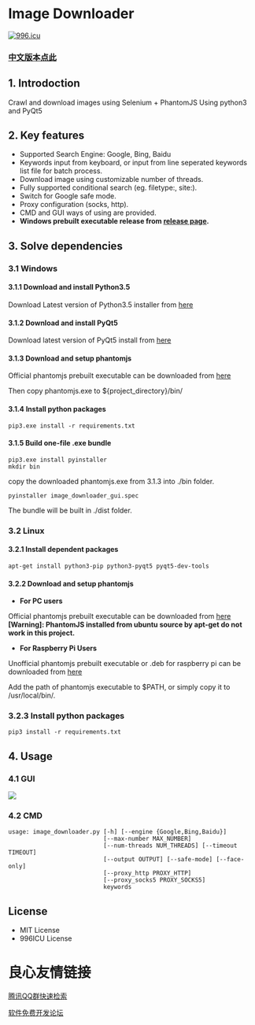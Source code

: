 # Image Downloader

[![996.icu](https://img.shields.io/badge/link-996.icu-red.svg)](https://996.icu)

### [中文版本点此](https://github.com/sczhengyabin/Image-Downloader/blob/master/README_zh.md)

## 1. Introdoction

Crawl and download images using Selenium + PhantomJS
Using python3 and PyQt5

## 2. Key features
+ Supported Search Engine: Google, Bing, Baidu
+ Keywords input from keyboard, or input from line seperated keywords list file for batch process.
+ Download image using customizable number of threads.
+ Fully supported conditional search (eg. filetype:, site:).
+ Switch for Google safe mode.
+ Proxy configuration (socks, http).
+ CMD and GUI ways of using are provided.
+ **Windows prebuilt executable release from [release page](https://github.com/sczhengyabin/Google-Image-Downloader/releases).**

## 3. Solve dependencies
### 3.1 Windows
#### 3.1.1 Download and install Python3.5
Download Latest version of Python3.5 installer from [here](https://www.python.org/ftp/python/3.5.3/python-3.5.3.exe)
#### 3.1.2 Download and install PyQt5
Download latest version of PyQt5 install from [here](https://sourceforge.net/projects/pyqt/files/PyQt5/PyQt-5.6/PyQt5-5.6-gpl-Py3.5-Qt5.6.0-x32-2.exe/download)
#### 3.1.3 Download and setup phantomjs
Official phantomjs prebuilt executable can be downloaded from [here](https://bitbucket.org/ariya/phantomjs/downloads)

Then copy phantomjs.exe to ${project_directory}/bin/
#### 3.1.4 Install python packages
```
pip3.exe install -r requirements.txt
```
#### 3.1.5 Build one-file .exe bundle
```
pip3.exe install pyinstaller
mkdir bin
```
copy the downloaded phantomjs.exe from 3.1.3 into ./bin folder.
```
pyinstaller image_downloader_gui.spec
```
The bundle will be built in ./dist folder.
### 3.2 Linux
#### 3.2.1 Install dependent packages
```
apt-get install python3-pip python3-pyqt5 pyqt5-dev-tools
```
#### 3.2.2 Download and setup phantomjs
+ **For PC users**

Official phantomjs prebuilt executable can be downloaded from [here](https://bitbucket.org/ariya/phantomjs/downloads)  
**[Warning]: PhantomJS installed from ubuntu source by apt-get do not work in this project.**
+ **For Raspberry Pi Users**

Unofficial phantomjs prebuilt executable or .deb for raspberry pi can be downloaded from [here](https://github.com/fg2it/phantomjs-on-raspberry/releases)

Add the path of phantomjs executable to $PATH, or simply copy it to /usr/local/bin/.
### 3.2.3 Install python packages
```
pip3 install -r requirements.txt
```
## 4. Usage
### 4.1 GUI
![](/GUI.png)
### 4.2 CMD
```
usage: image_downloader.py [-h] [--engine {Google,Bing,Baidu}]
                           [--max-number MAX_NUMBER]
                           [--num-threads NUM_THREADS] [--timeout TIMEOUT]
                           [--output OUTPUT] [--safe-mode] [--face-only]
                           [--proxy_http PROXY_HTTP]
                           [--proxy_socks5 PROXY_SOCKS5]
                           keywords
```
## License

- MIT License
- 996ICU License


 # 良心友情链接

[腾讯QQ群快速检索](http://u.720life.cn/s/8cf73f7c)

[软件免费开发论坛](http://u.720life.cn/s/bbb01dc0)